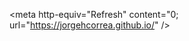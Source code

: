 <meta http-equiv="Refresh" content="0; url="https://jorgehcorrea.github.io/" />
<!--
# jhc.design Backdoor
You have just reached my backend home site. If you wish to go back to my nice home click [here: take me back to jhc.design](http://www.jhc.design)  

If you are curious why you got here, im working on another concept of portfolio where I via git bash upload my work in a manner that fully documents all my progress and shows my work fully instead of just the end pictures. Of course the pretty pictures will always be at the top. Its my way of 1 hosting my web for free and 2 actually show my work and be able to go back to my work and replicate any part of it for new projects.

## Project layout

    mkdocs.yml    # The configuration file.
    index.html    # html facade,
    docs/
        index.md  # The documentation homepage in .md
        beva.md    | rogers.md    | avh.md      # 1st row of links
        colgado.md | floatSink.md | fw&c.md     # 2nd row of links
        jewlbox.md | ergochair.md | manipulo.md # 3ed row of links
        kidroom.md | machinewk.md | sapdoors.md # 4th row
        about.md   |

## Projects under consideration:
 - bunky.ec website
 - random renders
 - Fabriacademy sit'n coffee
 - fabriacademy, bandana
 - grasshopper resort
 - vibram shoe expanssion
 - electro tattoo
 - inflatable winged shoe

## Very Important:
###Redirecting index to html jhc.design
In this case I do 2 things:
1. add:
<meta http-equiv="Refresh" content="0; url="https://jorgehcorrea.github.io/" />
To the top of the index.md page
2. add:
extra:
  homepage: https://www.jhc.design
plugins:
  - redirects:
      redirect_maps:
          'index.md': 'https://jorgehcorrea.github.io/'

Not sure what one is the one that makes it all work, but it works.
###Images hosted from dorpbox
It becomes much easier, especially with the extensions (.png vs .PNG) as well as file size management to use all images from dorpbox private account. If I ever stop paying dorpbox ill inevitably have to host all images some other place, ei. porkbun or in the GitHub.
At the moment, I replace https://dl.dropbox.com/ with https://dl.dropboxusercontent.com/ and it all works. 
-->
